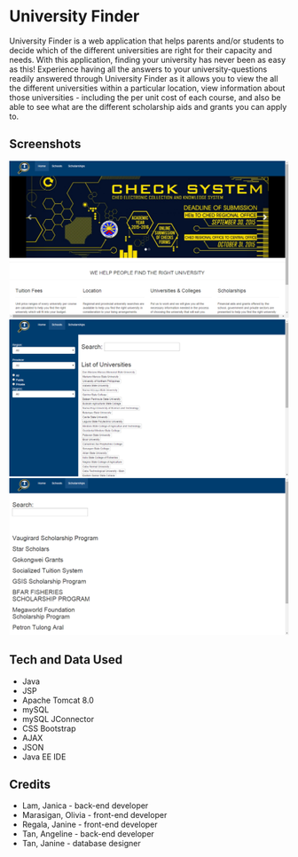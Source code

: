 # University Finder
University Finder is a web application that helps parents and/or students to decide which of the different universities are right for their capacity and needs. With this application, finding your university has never been as easy as this! Experience having all the answers to your university-questions readily answered through University Finder as it allows you to view the all the different universities within a particular location, view information about those universities - including the per unit cost of each course, and also be able to see what are the different scholarship aids and grants you can apply to.
## Screenshots
![Homepage](https://raw.githubusercontent.com/ThisIsOliviaMae/Chill/master/Screenshots/HomeScreen.png)
![List of Schools per Location](https://raw.githubusercontent.com/ThisIsOliviaMae/Chill/master/Screenshots/SchoolList.png)
![Scholarships Offered in the Philippines](https://raw.githubusercontent.com/ThisIsOliviaMae/Chill/master/Screenshots/ScholarshipList.png)
## Tech and Data Used
* Java
* JSP
* Apache Tomcat 8.0
* mySQL
* mySQL JConnector
* CSS Bootstrap
* AJAX
* JSON
* Java EE IDE

## Credits
* Lam, Janica - back-end developer
* Marasigan, Olivia - front-end developer
* Regala, Janine -  front-end developer
* Tan, Angeline - back-end developer
* Tan, Janine - database designer

